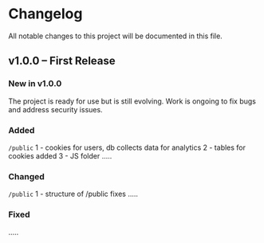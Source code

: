 # Changelog

All notable changes to this project will be documented in this file.

## v1.0.0 – First Release

### New in v1.0.0

The project is ready for use but is still evolving. Work is ongoing to fix bugs and address security issues.

### Added
<!-- - Initial examples of added changelog entries. -->

`/public`
1 - cookies for users, db collects data for analytics
2 - tables for cookies added
3 - JS folder
.....

### Changed
<!-- - Improved existing changelog entries for consistency. -->

`/public`
1 - structure of /public fixes
.....

### Fixed
<!-- - Bugs identified in the initial release. -->
.....
